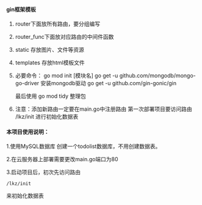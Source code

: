 #### gin框架模板

1. router下面放所有路由，要分组编写

2. router_func下面放对应路由的中间件函数

3. static 存放图片、文件等资源

4. templates 存放html模板文件

5. 必要命令：
   go mod init [模块名] 
   go get -u github.com/mongodb/mongo-go-driver   安装mongodb驱动
   go get -u github.com/gin-gonic/gin
   

   最后使用 go mod tidy 整理包
6. 注意：添加新路由一定要在main.go中注册路由
   第一次部署项目要访问路由 /lkz/init 进行初始化数据表



#### 本项目使用说明：

1.使用MySQL数据库 创建一个todolist数据库，不用创建数据表。

2.在云服务器上部署需要更改main.go端口为80

3.启动项目后，初次先访问路由

```
/lkz/init
```

   来初始化数据表




